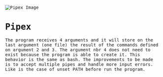 <html lang="en">
<head>
    <meta charset="UTF-8">
    <meta name="viewport" content="width=device-width, initial-scale=1.0">
    <link href="https://fonts.googleapis.com/css2?family=Courier+Prime&display=swap" rel="stylesheet">
    <style>
        body {
            font-family: 'Courier Prime', monospace; /* Change to your desired font */
        }
    </style>
</head>
<body>
    <div class="container text-center mt-5">
        <img src="https://www.42porto.com/wp-content/uploads/2024/08/42-Porto-Horizontal.png" class="img-fluid" alt="Pipex Image">
        <h1 class="mt-4">Pipex</h1>
        <p class="lead">
            The program receives 4 arguments and it will store on the last argument (one file) the result of the commands defined on argument 2 and 3. The argument nbr 4 does not need to exist because the program is able to create it. This behavior is the same as bash. The improvements to be made is to accept multiple pipes and handle more input errors. Like is the case of unset PATH before run the program.
        </p>
    </div>
</body>
</html>
